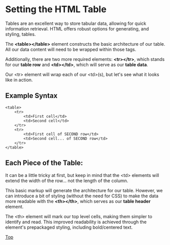 # Setting the HTML Table  

Tables are an excellent way to store tabular data, allowing for quick information retrieval.  HTML offers robust options for generating, and styling, tables. 

The **&lt;table&gt;&lt;/table&gt;** element constructs the basic architecture of our table. All our data content will need to be wrapped within those tags.

Additionally, there are two more required elements: **&lt;tr&gt;&lt;/tr&gt;**, which stands for our **table row** and **&lt;td&gt;&lt;/td&gt;**, which will serve as our **table data**. 

Our &lt;tr&gt; element will wrap each of our &lt;td&gt;(s), but let's see what it looks like in action.

## Example Syntax

```
<table>
    <tr>
        <td>First cell</td>
        <td>Second cell</td>
    </tr>
    <tr>
        <td>First cell of SECOND row</td>
        <td>Second cell... of SECOND row</td>
    </tr>
</table>
```

## Each Piece of the Table:
It can be a little tricky at first, but keep in mind that the &lt;td&gt; elements will extend the width of the row... not the length of the column. 

This basic markup will generate the architecture for our table. However, we can introduce a bit of styling (without the need for CSS) to make the data more readable with the **&lt;th&gt;&lt;/th&gt;**, which serves as our **table header** element. 

The &lt;th&gt; element will mark our top level cells, making them simpler to identify and read. This improved readability is achieved through the element's prepackaged styling, including bold/centered text.

[Top](#each-piece-of-the-table)